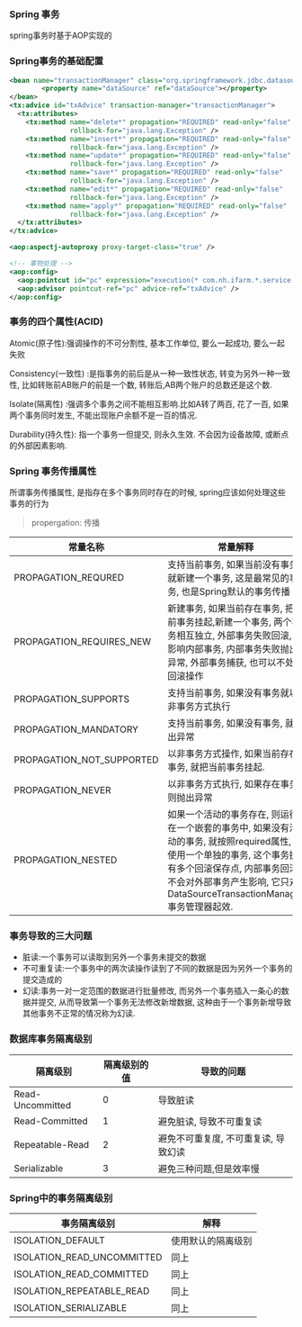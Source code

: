 ### Spring 事务

spring事务时基于AOP实现的

### Spring事务的基础配置

```xml
<bean name="transactionManager" class="org.springframework.jdbc.datasource.DataSourceTransactionManager">
		<property name="dataSource" ref="dataSource"></property>
</bean>
<tx:advice id="txAdvice" transaction-manager="transactionManager">
  <tx:attributes>
    <tx:method name="delete*" propagation="REQUIRED" read-only="false"
               rollback-for="java.lang.Exception" />
    <tx:method name="insert*" propagation="REQUIRED" read-only="false"
               rollback-for="java.lang.Exception" />
    <tx:method name="update*" propagation="REQUIRED" read-only="false"
               rollback-for="java.lang.Exception" />
    <tx:method name="save*" propagation="REQUIRED" read-only="false"
               rollback-for="java.lang.Exception" />
    <tx:method name="edit*" propagation="REQUIRED" read-only="false"
               rollback-for="java.lang.Exception" />
    <tx:method name="apply*" propagation="REQUIRED" read-only="false"
               rollback-for="java.lang.Exception" />
  </tx:attributes>
</tx:advice>

<aop:aspectj-autoproxy proxy-target-class="true" />

<!-- 事物处理 -->
<aop:config>
  <aop:pointcut id="pc" expression="execution(* com.nh.ifarm.*.service..*Impl.*(..))" />
  <aop:advisor pointcut-ref="pc" advice-ref="txAdvice" />
</aop:config>

```

### 事务的四个属性(ACID)

Atomic(原子性):强调操作的不可分割性, 基本工作单位, 要么一起成功, 要么一起失败

Consistency(一致性) :是指事务的前后是从一种一致性状态, 转变为另外一种一致性, 比如转账前AB账户的前是一个数, 转账后,AB两个账户的总数还是这个数.

Isolate(隔离性) :强调多个事务之间不能相互影响.比如A转了两百, 花了一百, 如果两个事务同时发生, 不能出现账户余额不是一百的情况.

Durability(持久性): 指一个事务一但提交, 则永久生效. 不会因为设备故障, 或断点的外部因素影响.

### Spring 事务传播属性

所谓事务传播属性, 是指存在多个事务同时存在的时候, spring应该如何处理这些事务的行为

> propergation: 传播

| 常量名称                  | 常量解释                                                     |
| ------------------------- | ------------------------------------------------------------ |
| PROPAGATION_REQURED       | 支持当前事务, 如果当前没有事务, 就新建一个事务, 这是最常见的事务, 也是Spring默认的事务传播 |
| PROPAGATION_REQUIRES_NEW  | 新建事务, 如果当前存在事务, 把当前事务挂起,新建一个事务, 两个事务相互独立, 外部事务失败回滚, 不影响内部事务, 内部事务失败抛出异常, 外部事务捕获, 也可以不处理回滚操作 |
| PROPAGATION_SUPPORTS      | 支持当前事务, 如果没有事务就以非事务方式执行                 |
| PROPAGATION_MANDATORY     | 支持当前事务, 如果没有事务, 就抛出异常                       |
| PROPAGATION_NOT_SUPPORTED | 以非事务方式操作, 如果当前存在事务, 就把当前事务挂起.        |
| PROPAGATION_NEVER         | 以非事务方式执行, 如果存在事务, 则抛出异常                   |
| PROPAGATION_NESTED        | 如果一个活动的事务存在, 则运行在一个嵌套的事务中, 如果没有活动的事务, 就按照required属性, 他使用一个单独的事务, 这个事务拥有多个回滚保存点, 内部事务回滚不会对外部事务产生影响, 它只对DataSourceTransactionManager事务管理器起效. |

### 事务导致的三大问题

* 脏读:一个事务可以读取到另外一个事务未提交的数据 
* 不可重复读:一个事务中的两次读操作读到了不同的数据是因为另外一个事务的提交造成的
* 幻读:事务一对一定范围的数据进行批量修改, 而另外一个事务插入一条心的数据并提交, 从而导致第一个事务无法修改新增数据, 这种由于一个事务新增导致其他事务不正常的情况称为幻读.

### 数据库事务隔离级别

| 隔离级别         | 隔离级别的值 | 导致的问题                           |
| ---------------- | ------------ | ------------------------------------ |
| Read-Uncommitted | 0            | 导致脏读                             |
| Read-Committed   | 1            | 避免脏读, 导致不可重复读             |
| Repeatable-Read  | 2            | 避免不可重复度, 不可重复读, 导致幻读 |
| Serializable     | 3            | 避免三种问题,但是效率慢              |

### Spring中的事务隔离级别

| 事务隔离级别               | 解释               |
| -------------------------- | ------------------ |
| ISOLATION_DEFAULT          | 使用默认的隔离级别 |
| ISOLATION_READ_UNCOMMITTED | 同上               |
| ISOLATION_READ_COMMITTED   | 同上               |
| ISOLATION_REPEATABLE_READ  | 同上               |
| ISOLATION_SERIALIZABLE     | 同上               |

